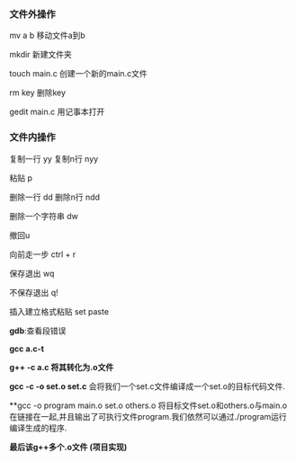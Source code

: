 ### 文件外操作

mv a  b  移动文件a到b

mkdir 新建文件夹

touch main.c 创建一个新的main.c文件

rm key 删除key

gedit main.c  用记事本打开	



### 文件内操作

复制一行 yy 复制n行 nyy

粘贴 p

删除一行 dd  删除n行 ndd

删除一个字符串 dw

撤回u  

向前走一步 ctrl + r

保存退出 wq

不保存退出 q!

插入建立格式粘贴 set paste

**gdb**:查看段错误

**gcc a.c-t**

**g++ -c a.c 将其转化为.o文件**

**gcc -c -o set.o set.c** 会将我们一个set.c文件编译成一个set.o的目标代码文件.

**gcc -o program main.o set.o others.o 将目标文件set.o和others.o与main.o在链接在一起,并且输出了可执行文件program.我们依然可以通过./program运行编译生成的程序.

**最后该g++多个.o文件  (项目实现)**
